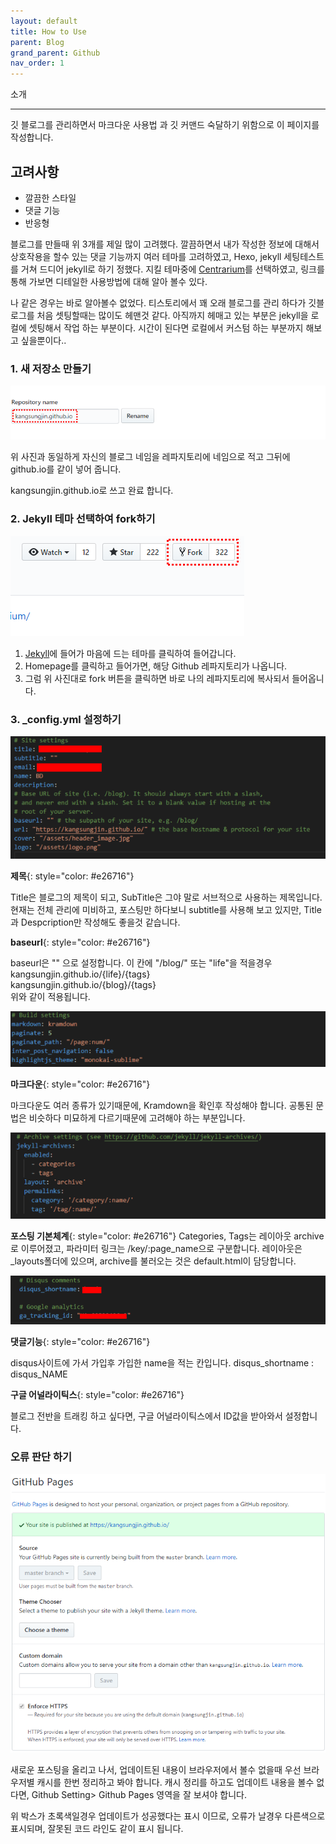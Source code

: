 ```yaml
---
layout: default
title: How to Use
parent: Blog
grand_parent: Github
nav_order: 1
---
```


소개
<hr/>
깃 블로그를 관리하면서 마크다운 사용법 과 깃 커맨드 숙달하기 위함으로 이 페이지를 작성합니다. 

## 고려사항
- 깔끔한 스타일
- 댓글 기능 
- 반응형


블로그를 만들때 위 3개를 제일 많이 고려했다. 깔끔하면서 내가 작성한 정보에 대해서 상호작용을 할수 있는 댓글 기능까지 
여러 테마를 고려하였고, Hexo, jekyll 세팅테스트를 거쳐 드디어 jekyll로 하기 정했다. 
지킬 테마중에 [Centrarium](https://github.com/bencentra/centrarium)를 선택하였고, 링크를 통해 가보면 디테일한 사용방법에 대해
알아 볼수 있다. 


나 같은 경우는 바로 알아볼수 없었다. 티스토리에서 꽤 오래 블로그를 관리 하다가 깃블로그를 
처음 셋팅할때는 많이도 헤맨것 같다. 아직까지 헤매고 있는 부분은 jekyll을 로컬에 셋팅해서 
작업 하는 부분이다. 시간이 된다면 로컬에서 커스텀 하는 부분까지 해보고 싶을뿐이다..

### 1. 새 저장소 만들기

![](../../assets/images/git_blog/new_repository_name.png)  <br/>

위 사진과 동일하게 자신의 블로그 네임을 레파지토리에 네임으로 적고 그뒤에 github.io를 같이 넣어 줍니다. 

kangsungjin.github.io로 쓰고 완료 합니다. 

### 2. Jekyll 테마 선택하여 fork하기

![](../../assets/images/git_blog/fork_point.png)  <br/>

1. [Jekyll](http://jekyllthemes.org/)에 들어가 마음에 드는 테마를 클릭하여 들어갑니다. 
2. Homepage를 클릭하고 들어가면, 해당 Github 레파지토리가 나옵니다. 
3. 그럼 위 사진대로 fork 버튼을 클릭하면 바로 나의 레파지토리에 복사되서 들어옵니다. 


### 3. _config.yml 설정하기

![](../../assets/images/git_blog/config_site_setting.png)  <br/>

__제목__{: style="color: #e26716"}

Title은 블로그의 제목이 되고, SubTitle은 그야 말로 서브적으로 사용하는 제목입니다. 
현재는 전체 관리에 미비하고, 포스팅만 하다보니 subtitle를 사용해 보고 있지만, Title과 
Despcription만 작성해도 좋을것 같습니다. 

__baseurl__{: style="color: #e26716"}

baseurl은 "" 으로 설정합니다. 이 칸에 "/blog/" 또는 "life"을 적을경우 
kangsungjin.github.io/{life}/{tags} <br>
kangsungjin.github.io/{blog}/{tags} <br>
위와 같이 적용됩니다. 

![](../../assets/images/git_blog/config_build_setting.png)  <br/>

__마크다운__{: style="color: #e26716"}

마크다운도 여러 종류가 있기때문에, Kramdown을 확인후 작성해야 합니다. 공통된 문법은 비슷하다 
미묘하게 다르기때문에 고려해야 하는 부분입니다. 


![](../../assets/images/git_blog/config_archive_set.png)  <br/>

__포스팅 기본체계__{: style="color: #e26716"}
Categories, Tags는 레이아웃 archive로 이루어졌고, 파라미터 링크는 /key/:page_name으로 구분합니다. 레이아웃은 _layouts폴더에 있으며, archive를 불러오는 것은 default.html이 담당합니다. 


![](../../assets/images/git_blog/config_option_set.png)  <br/>

__댓글기능__{: style="color: #e26716"}

disqus사이트에 가서 가입후 가입한 name을 적는 칸입니다. disqus_shortname : disqus_NAME

__구글 어널라이틱스__{: style="color: #e26716"}

블로그 전반을 트래킹 하고 싶다면, 구글 어널라이틱스에서 ID값을 받아와서 설정합니다. 

### 오류 판단 하기 

![](../../assets/images/git_blog/setting_github_page.png)  <br/>

새로운 포스팅을 올리고 나서, 업데이트된 내용이 브라우저에서 볼수 없을때 우선 브라우저별 캐시를 한번 정리하고 봐야 합니다. 캐시 정리를 하고도 업데이트 내용을 볼수 없다면, Github Setting> Github Pages 영역을 잘 보셔야 합니다. 

위 박스가 초록색일경우 업데이트가 성공했다는 표시 이므로, 오류가 날경우 다른색으로 표시되며, 
잘못된 코드 라인도 같이 표시 됩니다. 

